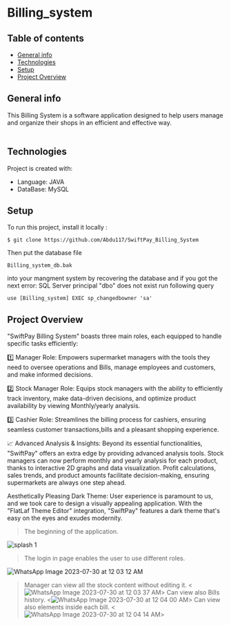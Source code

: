 # Billing_system

## Table of contents

* [General info](#general-info)
* [Technologies](#technologies)
* [Setup](#setup)
* [Project Overview](#project-overview)

## General info
This Billing System is a software application designed to help users manage and organize their shops in an efficient and effective way.
<br><br>
	
## Technologies
Project is created with:
* Language: JAVA
* DataBase: MySQL
	
## Setup
To run this project, install it locally :
````
$ git clone https://github.com/Abdu117/SwiftPay_Billing_System
````
Then put the database file 
````
Billing_system_db.bak
````
into your mangment system by recovering the database and if you got the next error:
SQL Server principal "dbo" does not exist
run following query
````
use [Billing_system] EXEC sp_changedbowner 'sa'
````


## Project Overview
"SwiftPay Billing System" boasts three main roles, each equipped to handle specific tasks efficiently:

1️⃣ Manager Role: Empowers supermarket managers with the tools they need to oversee operations and Bills, manage employees and customers, and make informed decisions.

2️⃣ Stock Manager Role: Equips stock managers with the ability to efficiently track inventory, make data-driven decisions, and optimize product availability by viewing Monthly/yearly analysis.

3️⃣ Cashier Role: Streamlines the billing process for cashiers, ensuring seamless customer transactions,bills and a pleasant shopping experience.

📈 Advanced Analysis & Insights:
Beyond its essential functionalities, "SwiftPay" offers an extra edge by providing advanced analysis tools. Stock managers can now perform monthly and yearly analysis for each product, thanks to interactive 2D graphs and data visualization. Profit calculations, sales trends, and product amounts facilitate decision-making, ensuring supermarkets are always one step ahead.

Aesthetically Pleasing Dark Theme:
User experience is paramount to us, and we took care to design a visually appealing application. With the "FlatLaf Theme Editor" integration, "SwiftPay" features a dark theme that's easy on the eyes and exudes modernity.

> The beginning of the application.

![splash 1](https://github.com/Abdu117/SwiftPay_Billing_System/assets/101186125/160e3f2d-63fb-48e7-915e-06972a11d9c8)

> The login in page enables the user to use different roles.

![WhatsApp Image 2023-07-30 at 12 03 12 AM](https://github.com/Abdu117/SwiftPay_Billing_System/assets/101186125/1159faf4-5d29-4328-84ea-237cef284fcd)

> Manager can view all the stock content without editing it.
<![WhatsApp Image 2023-07-30 at 12 03 37 AM](https://github.com/Abdu117/SwiftPay_Billing_System/assets/101186125/f6fd3294-fb34-4e8a-ad56-e901f8f224c3)>
> Can view also Bills history.
<![WhatsApp Image 2023-07-30 at 12 04 00 AM](https://github.com/Abdu117/SwiftPay_Billing_System/assets/101186125/b345ac20-8a17-4c6d-8d63-bff83804f73c)>
> Can view also elements inside each bill.
<![WhatsApp Image 2023-07-30 at 12 04 14 AM](https://github.com/Abdu117/SwiftPay_Billing_System/assets/101186125/6b88ef3f-9869-4f34-8c58-99626ecb1dfc)>

